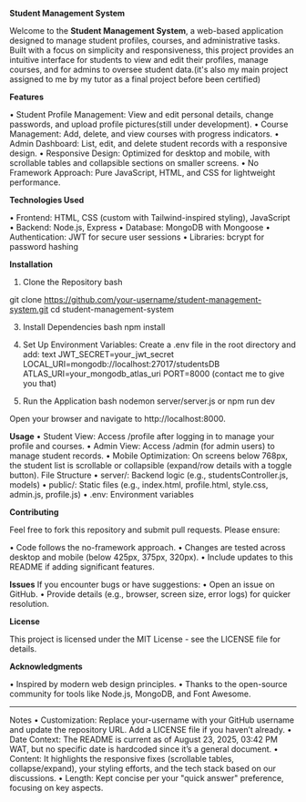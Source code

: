 **Student Management System**

Welcome to the **Student Management System**, a web-based application designed to manage student profiles, courses, and administrative tasks. 
Built with a focus on simplicity and responsiveness, this project provides an intuitive interface for students to view and edit their profiles, 
manage courses, and for admins to oversee student data.(it's also my main project assigned to me by my tutor as a final project before been certified)

**Features**

•	Student Profile Management: View and edit personal details, change passwords, and upload profile pictures(still under development).
•	Course Management: Add, delete, and view courses with progress indicators.
•	Admin Dashboard: List, edit, and delete student records with a responsive design.
•	Responsive Design: Optimized for desktop and mobile, with scrollable tables and collapsible sections on smaller screens.
•	No Framework Approach: Pure JavaScript, HTML, and CSS for lightweight performance.

**Technologies Used**

•	Frontend: HTML, CSS (custom with Tailwind-inspired styling), JavaScript
•	Backend: Node.js, Express
•	Database: MongoDB with Mongoose
•	Authentication: JWT for secure user sessions
•	Libraries: bcrypt for password hashing

**Installation**

1.	Clone the Repository 
bash

git clone https://github.com/your-username/student-management-system.git cd student-management-system

3.	Install Dependencies 
bash
npm install

5.	Set Up Environment Variables: Create a .env file in the root directory and add: 
text
JWT_SECRET=your_jwt_secret LOCAL_URI=mongodb://localhost:27017/studentsDB ATLAS_URI=your_mongodb_atlas_uri PORT=8000
(contact me to give you that)

7.	Run the Application 
bash
nodemon server/server.js
or npm run dev

Open your browser and navigate to http://localhost:8000.

**Usage**
•	Student View: Access /profile after logging in to manage your profile and courses.
•	Admin View: Access /admin (for admin users) to manage student records.
•	Mobile Optimization: On screens below 768px, the student list is scrollable or collapsible (expand/row details with a toggle button).
File Structure
•	server/: Backend logic (e.g., studentsController.js, models)
•	public/: Static files (e.g., index.html, profile.html, style.css, admin.js, profile.js)
•	.env: Environment variables

**Contributing**

Feel free to fork this repository and submit pull requests. Please ensure:

•	Code follows the no-framework approach.
•	Changes are tested across desktop and mobile (below 425px, 375px, 320px).
•	Include updates to this README if adding significant features.

**Issues**
If you encounter bugs or have suggestions:
•	Open an issue on GitHub.
•	Provide details (e.g., browser, screen size, error logs) for quicker resolution.

**License**

This project is licensed under the MIT License - see the LICENSE file for details.

**Acknowledgments**

•	Inspired by modern web design principles.
•	Thanks to the open-source community for tools like Node.js, MongoDB, and Font Awesome.
________________________________________
Notes
•	Customization: Replace your-username with your GitHub username and update the repository URL. Add a LICENSE file if you haven’t already.
•	Date Context: The README is current as of August 23, 2025, 03:42 PM WAT, but no specific date is hardcoded since it’s a general document.
•	Content: It highlights the responsive fixes (scrollable tables, collapse/expand), your styling efforts, and the tech stack based on our discussions.
•	Length: Kept concise per your "quick answer" preference, focusing on key aspects.

